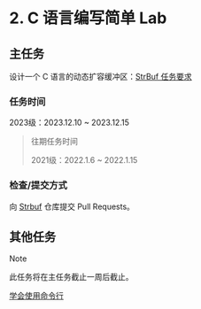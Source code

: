 # 2. C 语言编写简单 Lab

## 主任务

设计一个 C 语言的动态扩容缓冲区：[StrBuf 任务要求](../project/strbuf.md)

### 任务时间

2023级：2023.12.10 ~ 2023.12.15

> 往期任务时间
>
> 2021级：2022.1.6 ~ 2022.1.15

### 检查/提交方式

向 [Strbuf](https://github.com/xiyou-linuxer/Strbuf) 仓库提交 Pull Requests。

## 其他任务

> [!NOTE]
>
> 此任务将在主任务截止一周后截止。

[学会使用命令行](../project/command-line.md)
